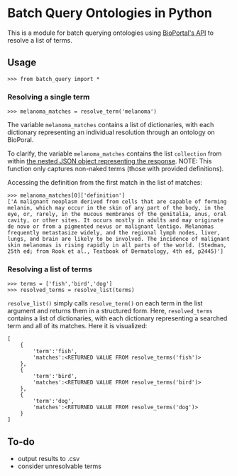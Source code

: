 # Batch Query Ontologies in Python
This is a module for batch querying ontologies using [BioPortal's API](http://data.bioontology.org/documentation) to resolve a list of terms.

## Usage
```
>>> from batch_query import *
```

### Resolving a single term
```
>>> melanoma_matches = resolve_term('melanoma')
```
The variable `melanoma_matches` contains a list of dictionaries, with each dictionary representing an individual resolution through an ontology on BioPoral.

To clarify, the variable `melanoma_matches` contains the list `collection` from within [the nested JSON object representing the response](http://data.bioontology.org/search?q=melanoma). NOTE: This function only captures non-naked terms (those with provided definitions). 

Accessing the definition from the first match in the list of matches:

```
>>> melanoma_matches[0]['definition']
['A malignant neoplasm derived from cells that are capable of forming melanin, which may occur in the skin of any part of the body, in the eye, or, rarely, in the mucous membranes of the genitalia, anus, oral cavity, or other sites. It occurs mostly in adults and may originate de novo or from a pigmented nevus or malignant lentigo. Melanomas frequently metastasize widely, and the regional lymph nodes, liver, lungs, and brain are likely to be involved. The incidence of malignant skin melanomas is rising rapidly in all parts of the world. (Stedman, 25th ed; from Rook et al., Textbook of Dermatology, 4th ed, p2445)']

```

### Resolving a list of terms
```
>>> terms = ['fish','bird','dog']
>>> resolved_terms = resolve_list(terms)
```
`resolve_list()` simply calls `resolve_term()` on each term in the list argument and returns them in a structured form. Here, `resolved_terms` contains a list of dictionaries, with each dictionary representing a searched term and all of its matches. Here it is visualized:

```
[
	{
		'term':'fish', 
		'matches':<RETURNED VALUE FROM resolve_terms('fish')>
	},
	{
		'term':'bird', 
		'matches':<RETURNED VALUE FROM resolve_terms('bird')>
	},
	{
		'term':'dog', 
		'matches':<RETURNED VALUE FROM resolve_terms('dog')>
	}
]
```

## To-do
- output results to .csv
- consider unresolvable terms